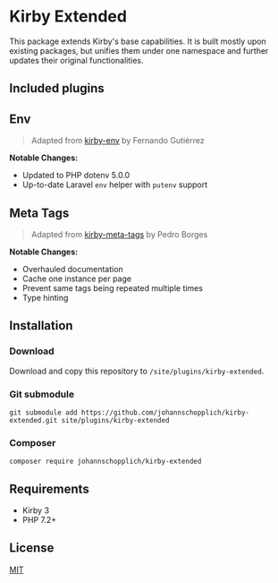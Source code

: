 # Kirby Extended

This package extends Kirby's base capabilities. It is built mostly upon existing packages, but unifies them under one namespace and further updates their original functionalities.

## Included plugins

## Env

> Adapted from [kirby-env](https://github.com/beebmx/kirby-env) by Fernando Gutiérrez

**Notable Changes:**
- Updated to PHP dotenv 5.0.0
- Up-to-date Laravel `env` helper with `putenv` support

## Meta Tags

> Adapted from [kirby-meta-tags](https://github.com/pedroborges/kirby-meta-tags/) by Pedro Borges

**Notable Changes:**
- Overhauled documentation
- Cache one instance per page
- Prevent same tags being repeated multiple times
- Type hinting

## Installation

### Download

Download and copy this repository to `/site/plugins/kirby-extended`.

### Git submodule

```
git submodule add https://github.com/johannschopplich/kirby-extended.git site/plugins/kirby-extended
```

### Composer

```
composer require johannschopplich/kirby-extended
```

## Requirements

- Kirby 3
- PHP 7.2+

## License

[MIT](https://opensource.org/licenses/MIT)
